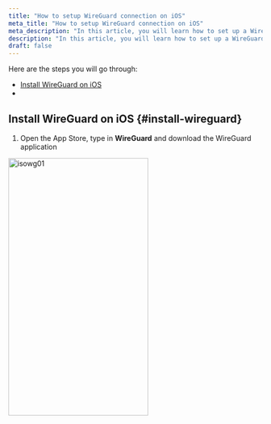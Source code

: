 ```yaml
---
title: "How to setup WireGuard connection on iOS"
meta_title: "How to setup WireGuard connection on iOS"
meta_description: "In this article, you will learn how to set up a WireGuard connection on your iOS device."
description: "In this article, you will learn how to set up a WireGuard connection on your iOS device."
draft: false
---
```


Here are the steps you will go through:

- [Install WireGuard on iOS](#install-wireguard)
- 


## Install WireGuard on iOS {#install-wireguard}

1. Open the App Store, type in **WireGuard** and download the WireGuard application

<img src="/images/faq-articles/ioswg01.webp" alt="isowg01" width="277" height="509">
